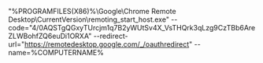 "%PROGRAMFILES(X86)%\Google\Chrome Remote Desktop\CurrentVersion\remoting_start_host.exe" --code="4/0AQSTgQGxyTUrcjm1q7B2yWUtSv4X_VsTHQrk3qLzg9CzTBb6AreZLWBohfZQ6euDi1ORXA" --redirect-url="https://remotedesktop.google.com/_/oauthredirect" --name=%COMPUTERNAME%
